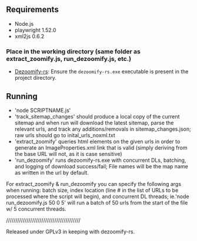 ## Requirements
+ Node.js
+ playwright 1.52.0
+ xml2js 0.6.2
### Place in the working directory (same folder as extract_zoomify.js, run_dezoomify.js, etc.)
- [Dezoomify-rs](https://github.com/lovasoa/dezoomify-rs): Ensure the `dezoomify-rs.exe` executable is present in the project directory.
## Running
+ 'node SCRIPTNAME.js'
+ 'track_sitemap_changes' should produce a local copy of the current sitemap and when run will download the latest sitemap, parse the relevant urls, and track any additions/removals in sitemap_changes.json; raw urls should go to inital_urls_noxml.txt
+ 'extract_zoomify' queries html elements on the given urls in order to generate an ImageProperties.xml link that is valid (simply deriving from the base URL will not, as it is case sensitive)
+ 'run_dezoomify' runs dezoomify-rs.exe with concurrent DLs, batching, and logging of download success/fail; File names will be the map name as written in the url by default.

For extract_zoomify & run_dezoomify you can specify the following args when running: batch size, index location (line # in the list of URLs to be processed where the script will begin), and concurrent DL threads; ie.'node run_dezoomify.js 50 0 5' will run a batch of 50 urls from the start of the file w/ 5 concurrent threads.

////////////////////////////////////////

Released under GPLv3 in keeping with dezoomify-rs.
